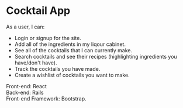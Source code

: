 # Cocktail App

As a user, I can:
- Login or signup for the site.
- Add all of the ingredients in my liqour cabinet.
- See all of the cocktails that I can currently make.
- Search cocktails and see their recipes (highlighting ingredients you have/don't have).
- Track the cocktails you have made.
- Create a wishlist of cocktails you want to make.

Front-end: React<br />
Back-end: Rails<br />
Front-end Framework: Bootstrap.

